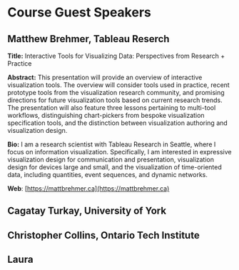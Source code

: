 # Course Guest Speakers


## Matthew Brehmer, Tableau Reserch

**Title:** Interactive Tools for Visualizing Data: Perspectives from Research + Practice

**Abstract:** This presentation will provide an overview of interactive visualization tools. The overview will consider tools used in practice, recent prototype tools from the visualization research community, and promising directions for future visualization tools based on current research trends. The presentation will also feature three lessons pertaining to multi-tool workflows, distinguishing chart-pickers from bespoke visualization specification tools, and the distinction between visualization authoring and visualization design.

**Bio:** I am a research scientist with Tableau Research in Seattle, where I focus on information visualization. Specifically, I am interested in expressive visualization design for communication and presentation, visualization design for devices large and small, and the visualization of time-oriented data, including quantities, event sequences, and dynamic networks.

**Web**: [https://mattbrehmer.ca](https://mattbrehmer.ca)


## Cagatay Turkay, University of York
<!--
**Title:** 
**Abstract:** 
**Bio:** 
**Web**: 
-->

## Christopher Collins, Ontario Tech Institute
<!--
**Title:** 
**Abstract:** 
**Bio:** 
**Web**: 
-->

## Laura
<!--
**Title:** 
**Abstract:** 
**Bio:** 
**Web**: 
-->


